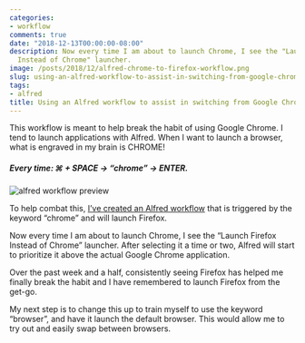 ```yaml
---
categories:
- workflow
comments: true
date: "2018-12-13T00:00:00-08:00"
description: Now every time I am about to launch Chrome, I see the "Launch Firefox
  Instead of Chrome" launcher.
image: /posts/2018/12/alfred-chrome-to-firefox-workflow.png
slug: using-an-alfred-workflow-to-assist-in-switching-from-google-chrome-to-firefox
tags:
- alfred
title: Using an Alfred workflow to assist in switching from Google Chrome to Firefox
---
```


This workflow is meant to help break the habit of using Google Chrome. I tend to launch applications with Alfred. When I want to launch a browser, what is engraved in my brain is CHROME! 

##### Every time: &#8984; + SPACE &rarr; “chrome” &rarr; ENTER. 

![alfred workflow preview](/posts/2018/12/alfred-workflow-opened.png)

To help combat this, [I’ve created an Alfred workflow](https://git.jasonraimondi.com/jason/alfred-workflow-launch-firefox-instead-of-chrome) that is triggered by the keyword “chrome” and will launch Firefox.

Now every time I am about to launch Chrome, I see the “Launch Firefox Instead of Chrome” launcher. After selecting it a time or two, Alfred will start to prioritize it above the actual Google Chrome application.

Over the past week and a half, consistently seeing Firefox has helped me finally break the habit and I have remembered to launch Firefox from the get-go. 

My next step is to change this up to train myself to use the keyword “browser”, and have it launch the default browser. This would allow me to try out and easily swap between browsers.
